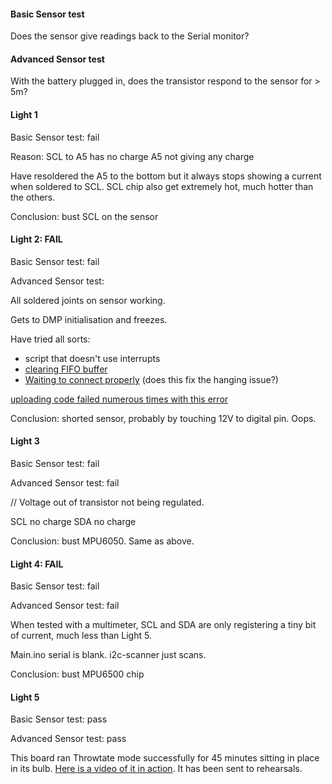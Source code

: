 #### Basic Sensor test

Does the sensor give readings back to the Serial monitor?

#### Advanced Sensor test

With the battery plugged in, does the transistor respond to the sensor for > 5m?

#### Light 1

Basic Sensor test: fail

Reason: SCL to A5 has no charge
A5 not giving any charge

Have resoldered the A5 to the bottom but it always stops showing a current when soldered to SCL. SCL chip also get extremely hot, much hotter than the others.

Conclusion: bust SCL on the sensor

#### Light 2: FAIL

Basic Sensor test: fail

Advanced Sensor test:

All soldered joints on sensor working.

Gets to DMP initialisation and freezes.

Have tried all sorts:

* script that doesn't use interrupts
* [clearing FIFO buffer](http://arduino.stackexchange.com/questions/10308/how-to-clear-fifo-buffer-on-mpu6050)
* [Waiting to connect properly](http://www.i2cdevlib.com/forums/topic/113-mpu6050-dmp-sketch-hangs-sometimes/#entry373) (does this fix the hanging issue?)

[uploading code failed numerous times with this error](http://forum.arduino.cc/index.php?topic=28223.0)

Conclusion: shorted sensor, probably by touching 12V to digital pin. Oops.

#### Light 3

Basic Sensor test: fail

Advanced Sensor test: fail

// Voltage out of transistor not being regulated.

SCL no charge
SDA no charge

Conclusion: bust MPU6050. Same as above.

#### Light 4: FAIL

Basic Sensor test: fail

Advanced Sensor test: fail

When tested with a multimeter, SCL and SDA are only registering a tiny bit of current, much less than Light 5.

Main.ino serial is blank. i2c-scanner just scans.

Conclusion: bust MPU6500 chip

#### Light 5

Basic Sensor test: pass

Advanced Sensor test: pass

This board ran Throwtate mode successfully for 45 minutes sitting in place in its bulb. [Here is a video of it in action](https://goo.gl/photos/sgEHjvnzzeM1a45N9). It has been sent to rehearsals.

